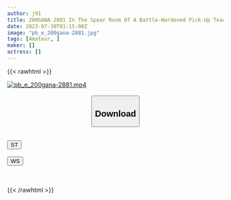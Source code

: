 ```yaml
---
author: j91
title: 200GANA-2881 In The Spear Room Of A Battle-Hardened Pick-Up Teacher, Bring In Sex Hidden Shooting 301 I Brought A Black-Haired Girl With Huge Breasts Who Wanted To Make It Into Something From The Beginning When I Met Her! Oma Ko, Who Is Well Trained By Masturbation That She Does Three Times A Week, Repeatedly Cums Inside! Boobs Swaying Every Time The Piston Is Rec With A Hidden Camera In The Room! ! (Mahi Sakura)
date: 2023-07-30T01:15:00Z
image: "pb_e_200gana-2881.jpg"
tags: [Amateur, ]
maker: []
actress: []
---
```



{{< rawhtml >}}

<div class="video" data-videoid="k3V1MALpeAtO2My">
    <a href="javascript:;">
        <img src="https://my.j91.asia/posts/pb_e_200gana-2881/pb_e_200gana-2881.jpg" width="WIDTH" height="HEIGHT" alt="pb_e_200gana-2881.mp4" loading="lazy">
    </a>
</div>

<script type="text/javascript" src="https://j91.asia/asset/on-demand-st.js"></script>

<br>
  <link rel="stylesheet" href="https://j91.asia/asset/bs5.css">
  
  <center>
  <button class="btn btn-primary" type="button" data-bs-toggle="collapse" data-bs-target=".multi-collapse" aria-expanded="false" aria-controls="multiCollapseExample1 multiCollapseExample2"><h2>Download</h2></button></center>
</p>
<div class="row">
  <div class="col">
    <div class="collapse multi-collapse" id="multiCollapseExample1">
      <div class="card card-body">
	      	      <br>
<div class="buttons">  
<a href="https://streamtape.to/v/k3V1MALpeAtO2My"><button class="btn-hover color-3"><i class="fa fa-download"></i> ST</button></a></div>
    </div>
  </div>
</div>
  <div class="col">
    <div class="collapse multi-collapse" id="multiCollapseExample2">
      <div class="card card-body">
	      <br>
<div class="buttons">
    <a href="https://wolfstream.tv/ubu1wqxgjb72.html"><button class="btn-hover color-9"><i class="fa fa-download"></i> WS</button></a></div>
<br><br>
      </div>
    </div>
  </div>
</div>

{{< /rawhtml >}}